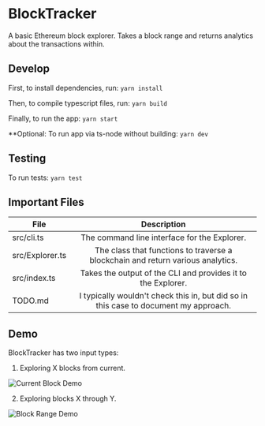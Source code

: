# BlockTracker

A basic Ethereum block explorer. Takes a block range and
returns analytics about the transactions within.

## Develop

First, to install dependencies, run:
`yarn install`

Then, to compile typescript files, run:
`yarn build`

Finally, to run the app:
`yarn start`

\*\*Optional: To run app via ts-node without building:
`yarn dev`

## Testing

To run tests:
`yarn test`

## Important Files

| File            |                                     Description                                      |
| --------------- | :----------------------------------------------------------------------------------: |
| src/cli.ts      |                     The command line interface for the Explorer.                     |
| src/Explorer.ts |   The class that functions to traverse a blockchain and return various analytics.    |
| src/index.ts    |             Takes the output of the CLI and provides it to the Explorer.             |
| TODO.md         | I typically wouldn't check this in, but did so in this case to document my approach. |

## Demo

BlockTracker has two input types:

1. Exploring X blocks from current.

![Current Block Demo](http://www.giphy.com/gifs/OO1vDmvSmSlaNwSnof/giphy.gif)

2. Exploring blocks X through Y.

![Block Range Demo](http://www.giphy.com/gifs/szulUCjRZOUVZPOjai/giphy.gif)
